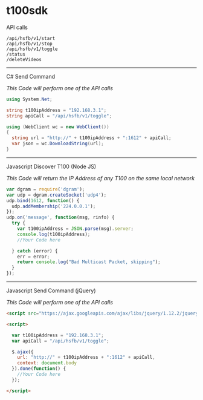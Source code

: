 # t100sdk

API calls
```
/api/hsfb/v1/start
/api/hsfb/v1/stop
/api/hsfb/v1/toggle
/status
/deleteVideos
```

---------------------------------------------------------


C# Send Command

*This Code will perform one of the API calls*
```c#
using System.Net;

string t100ipAddress = "192.168.3.1";
string apiCall = "/api/hsfb/v1/toggle";

using (WebClient wc = new WebClient())
{
  string url = "http://" + t100ipAddress + ":1612" + apiCall;
  var json = wc.DownloadString(url);
}
```

---------------------------------------------------------


Javascript Discover T100 (Node JS)

*This Code will return the IP Address of any T100 on the same local network*
```javascript
var dgram = require('dgram');
var udp = dgram.createSocket('udp4');
udp.bind(1612, function() {
  udp.addMembership('224.0.0.1');
});
udp.on('message', function(msg, rinfo) {
  try {
    var t100ipAddress = JSON.parse(msg).server;
    console.log(t100ipAddress);
    //Your Code here

  } catch (error) {
    err = error;
    return console.log("Bad Multicast Packet, skipping");
  }
});
```
---------------------------------------------------------


Javascript Send Command (jQuery)

*This Code will perform one of the API calls*
```html
<script src="https://ajax.googleapis.com/ajax/libs/jquery/1.12.2/jquery.min.js"></script>

<script>

  var t100ipAddress = "192.168.3.1";
  var apiCall = "/api/hsfb/v1/toggle";

  $.ajax({
    url: "http://" + t100ipAddress + ":1612" + apiCall,
    context: document.body
  }).done(function() {
    //Your Code here
  });

</script>
```
